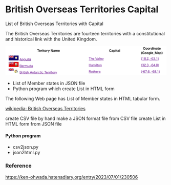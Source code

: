 British Overseas Territories Capital
===============

List of British Overseas Territories with Capital

The British Overseas Territories are fourteen territories with a constitutional and historical link with the United Kingdom.

![ british territories capital](https://github.com/ohwada/World_Countries/blob/main/british_overseas_territories_capital/screenshots/british_teritories_capital.png)

- List of Member states in JSON file
- Python program which create List in HTML form

The following Web page has List of Member states in HTML tabular form.

[wikipedia: British Overseas Territories](https://en.wikipedia.org/wiki/British_Overseas_Territories)

create CSV file by hand
make a JSON format file from CSV file
create List in HTML form from JSON file

#### Python program
- csv2json.py
- json2html.py

### Reference
https://ken-ohwada.hatenadiary.org/entry/2023/07/01/230506

